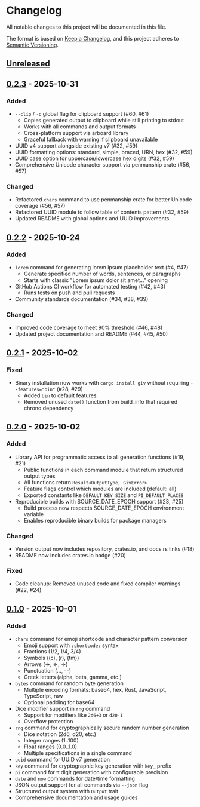 # Changelog

All notable changes to this project will be documented in this file.

The format is based on [Keep a Changelog](https://keepachangelog.com/en/1.1.0/),
and this project adheres to [Semantic Versioning](https://semver.org/spec/v2.0.0.html).

## [Unreleased]

## [0.2.3] - 2025-10-31

### Added

- `--clip` / `-c` global flag for clipboard support (#60, #61)
  - Copies generated output to clipboard while still printing to stdout
  - Works with all commands and output formats
  - Cross-platform support via arboard library
  - Graceful fallback with warning if clipboard unavailable
- UUID v4 support alongside existing v7 (#32, #59)
- UUID formatting options: standard, simple, braced, URN, hex (#32, #59)
- UUID case option for uppercase/lowercase hex digits (#32, #59)
- Comprehensive Unicode character support via penmanship crate (#56, #57)

### Changed

- Refactored `chars` command to use penmanship crate for better Unicode coverage (#56, #57)
- Refactored UUID module to follow table of contents pattern (#32, #59)
- Updated README with global options and UUID improvements

## [0.2.2] - 2025-10-24

### Added

- `lorem` command for generating lorem ipsum placeholder text (#4, #47)
  - Generate specified number of words, sentences, or paragraphs
  - Starts with classic "Lorem ipsum dolor sit amet..." opening
- GitHub Actions CI workflow for automated testing (#42, #43)
  - Runs tests on push and pull requests
- Community standards documentation (#34, #38, #39)

### Changed

- Improved code coverage to meet 90% threshold (#46, #48)
- Updated project documentation and README (#44, #45, #50)

## [0.2.1] - 2025-10-02

### Fixed

- Binary installation now works with `cargo install giv` without requiring `--features="bin"` (#28, #29)
  - Added `bin` to default features
  - Removed unused `date()` function from build_info that required chrono dependency

## [0.2.0] - 2025-10-02

### Added

- Library API for programmatic access to all generation functions (#19, #21)
  - Public functions in each command module that return structured output types
  - All functions return `Result<OutputType, GivError>`
  - Feature flags control which modules are included (default: all)
  - Exported constants like `DEFAULT_KEY_SIZE` and `PI_DEFAULT_PLACES`
- Reproducible builds with SOURCE_DATE_EPOCH support (#23, #25)
  - Build process now respects SOURCE_DATE_EPOCH environment variable
  - Enables reproducible binary builds for package managers

### Changed

- Version output now includes repository, crates.io, and docs.rs links (#18)
- README now includes crates.io badge (#20)

### Fixed

- Code cleanup: Removed unused code and fixed compiler warnings (#22, #24)

## [0.1.0] - 2025-10-01

### Added

- `chars` command for emoji shortcode and character pattern conversion
  - Emoji support with `:shortcode:` syntax
  - Fractions (1/2, 1/4, 3/4)
  - Symbols ((c), (r), (tm))
  - Arrows (->, <-, =>)
  - Punctuation (..., --)
  - Greek letters (alpha, beta, gamma, etc.)
- `bytes` command for random byte generation
  - Multiple encoding formats: base64, hex, Rust, JavaScript, TypeScript, raw
  - Optional padding for base64
- Dice modifier support in `rng` command
  - Support for modifiers like `2d6+3` or `d20-1`
  - Overflow protection
- `rng` command for cryptographically secure random number generation
  - Dice notation (2d6, d20, etc.)
  - Integer ranges (1..100)
  - Float ranges (0.0..1.0)
  - Multiple specifications in a single command
- `uuid` command for UUID v7 generation
- `key` command for cryptographic key generation with `key_` prefix
- `pi` command for π digit generation with configurable precision
- `date` and `now` commands for date/time formatting
- JSON output support for all commands via `--json` flag
- Structured output system with `Output` trait
- Comprehensive documentation and usage guides

[unreleased]: https://github.com/theroyalwhee0/giv/compare/v0.2.3...HEAD
[0.2.3]: https://github.com/theroyalwhee0/giv/compare/v0.2.2...v0.2.3
[0.2.2]: https://github.com/theroyalwhee0/giv/compare/v0.2.1...v0.2.2
[0.2.1]: https://github.com/theroyalwhee0/giv/compare/v0.2.0...v0.2.1
[0.2.0]: https://github.com/theroyalwhee0/giv/compare/v0.1.0...v0.2.0
[0.1.0]: https://github.com/theroyalwhee0/giv/releases/tag/v0.1.0
